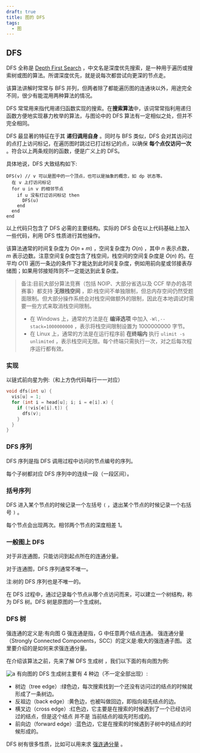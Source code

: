```yaml
---
draft: true
title: 图的 DFS
tags:
  - 图
---
```


## DFS

DFS 全称是 [Depth First Search](https://en.wikipedia.org/wiki/Depth-first_search) ，中文名是深度优先搜索，是一种用于遍历或搜索树或图的算法。所谓深度优先，就是说每次都尝试向更深的节点走。

该算法讲解时常常与 BFS 并列，但两者除了都能遍历图的连通块以外，用途完全不同，很少有能混用两种算法的情况。

DFS 常常用来指代用递归函数实现的搜索。在**搜索算法**中，该词常常指利用递归函数方便地实现暴力枚举的算法，与图论中的 DFS 算法有一定相似之处，但并不完全相同。

DFS 最显著的特征在于其 **递归调用自身** 。同时与 BFS 类似，DFS 会对其访问过的点打上访问标记，在遍历图时跳过已打过标记的点，以确保 **每个点仅访问一次** 。符合以上两条规则的函数，便是广义上的 DFS。

具体地说，DFS 大致结构如下:

    DFS(v) // v 可以是图中的一个顶点，也可以是抽象的概念，如 dp 状态等。
      在 v 上打访问标记
      for u in v 的相邻节点
        if u 没有打过访问标记 then
          DFS(u)
        end
      end
    end

以上代码只包含了 DFS 必需的主要结构。实际的 DFS 会在以上代码基础上加入一些代码，利用 DFS 性质进行其他操作。

该算法通常的时间复杂度为 $O(n+m)$ ，空间复杂度为 $O(n)$ ，其中 $n$ 表示点数， $m$ 表示边数。注意空间复杂度包含了栈空间，栈空间的空间复杂度是 $O(n)$ 的。在平均 $O(1)$ 遍历一条边的条件下才能达到此时间复杂度，例如用前向星或邻接表存储图；如果用邻接矩阵则不一定能达到此复杂度。

> 备注:目前大部分算法竞赛（包括 NOIP、大部分省选以及 CCF 举办的各项赛事）都支持 **无限栈空间** ，即:栈空间不单独限制，但总内存空间仍然受题面限制。但大部分操作系统会对栈空间做额外的限制，因此在本地调试时需要一些方式来取消栈空间限制。
>
> - 在 Windows 上，通常的方法是在 **编译选项** 中加入 `-Wl,--stack=1000000000` ，表示将栈空间限制设置为 1000000000 字节。
> - 在 Linux 上，通常的方法是在运行程序前 **在终端内** 执行 `ulimit -s unlimited` ，表示栈空间无限。每个终端只需执行一次，对之后每次程序运行都有效。

### 实现

以链式前向星为例:（和上方伪代码每行一一对应）

```cpp
void dfs(int u) {
  vis[u] = 1;
  for (int i = head[u]; i; i = e[i].x) {
    if (!vis[e[i].t]) {
      dfs(v);
    }
  }
}
```

### DFS 序列

DFS 序列是指 DFS 调用过程中访问的节点编号的序列。

每个子树都对应 DFS 序列中的连续一段（一段区间）。

### 括号序列

DFS 进入某个节点的时候记录一个左括号 `(` ，退出某个节点的时候记录一个右括号 `)` 。

每个节点会出现两次。相邻两个节点的深度相差 1。

### 一般图上 DFS

对于非连通图，只能访问到起点所在的连通分量。

对于连通图，DFS 序列通常不唯一。

注:树的 DFS 序列也是不唯一的。

在 DFS 过程中，通过记录每个节点从哪个点访问而来，可以建立一个树结构，称为 DFS 树。DFS 树是原图的一个生成树。


### DFS 树

强连通的定义是:有向图 G 强连通是指，G 中任意两个结点连通。
强连通分量（Strongly Connected Components，SCC）的定义是:极大的强连通子图。
这里要介绍的是如何来求强连通分量。

在介绍该算法之前，先来了解 DFS 生成树 ，我们以下面的有向图为例:

![a](https://oi-wiki.org/graph/images/scc1.png)
有向图的 DFS 生成树主要有 4 种边（不一定全部出现）:

- 树边（tree edge）:绿色边，每次搜索找到一个还没有访问过的结点的时候就形成了一条树边。
- 反祖边（back edge）:黄色边，也被叫做回边，即指向祖先结点的边。
- 横叉边（cross edge）:红色边，它主要是在搜索的时候遇到了一个已经访问过的结点，但是这个结点 并不是 当前结点的祖先时形成的。
- 前向边（forward edge）:蓝色边，它是在搜索的时候遇到子树中的结点的时候形成的。

 DFS 树有很多性质，比如可以用来求 [强连通分量](./scc.md) 。
